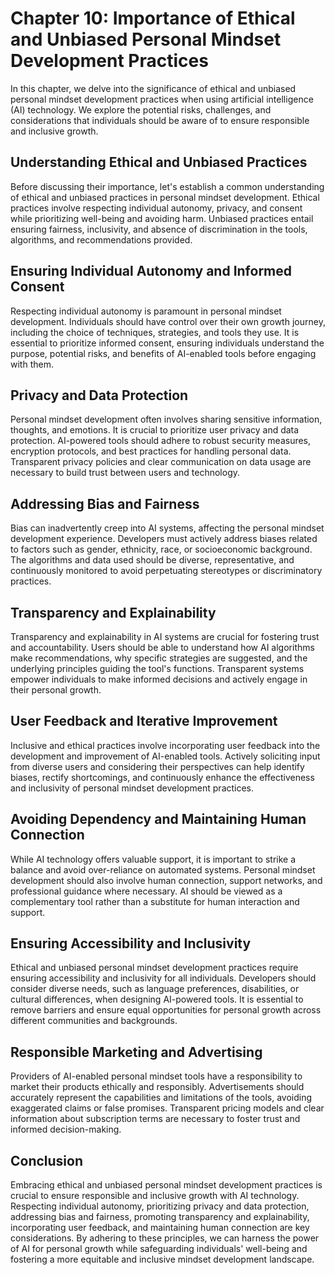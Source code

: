 Chapter 10: Importance of Ethical and Unbiased Personal Mindset Development Practices
=====================================================================================

In this chapter, we delve into the significance of ethical and unbiased personal mindset development practices when using artificial intelligence (AI) technology. We explore the potential risks, challenges, and considerations that individuals should be aware of to ensure responsible and inclusive growth.

Understanding Ethical and Unbiased Practices
--------------------------------------------

Before discussing their importance, let's establish a common understanding of ethical and unbiased practices in personal mindset development. Ethical practices involve respecting individual autonomy, privacy, and consent while prioritizing well-being and avoiding harm. Unbiased practices entail ensuring fairness, inclusivity, and absence of discrimination in the tools, algorithms, and recommendations provided.

Ensuring Individual Autonomy and Informed Consent
-------------------------------------------------

Respecting individual autonomy is paramount in personal mindset development. Individuals should have control over their own growth journey, including the choice of techniques, strategies, and tools they use. It is essential to prioritize informed consent, ensuring individuals understand the purpose, potential risks, and benefits of AI-enabled tools before engaging with them.

Privacy and Data Protection
---------------------------

Personal mindset development often involves sharing sensitive information, thoughts, and emotions. It is crucial to prioritize user privacy and data protection. AI-powered tools should adhere to robust security measures, encryption protocols, and best practices for handling personal data. Transparent privacy policies and clear communication on data usage are necessary to build trust between users and technology.

Addressing Bias and Fairness
----------------------------

Bias can inadvertently creep into AI systems, affecting the personal mindset development experience. Developers must actively address biases related to factors such as gender, ethnicity, race, or socioeconomic background. The algorithms and data used should be diverse, representative, and continuously monitored to avoid perpetuating stereotypes or discriminatory practices.

Transparency and Explainability
-------------------------------

Transparency and explainability in AI systems are crucial for fostering trust and accountability. Users should be able to understand how AI algorithms make recommendations, why specific strategies are suggested, and the underlying principles guiding the tool's functions. Transparent systems empower individuals to make informed decisions and actively engage in their personal growth.

User Feedback and Iterative Improvement
---------------------------------------

Inclusive and ethical practices involve incorporating user feedback into the development and improvement of AI-enabled tools. Actively soliciting input from diverse users and considering their perspectives can help identify biases, rectify shortcomings, and continuously enhance the effectiveness and inclusivity of personal mindset development practices.

Avoiding Dependency and Maintaining Human Connection
----------------------------------------------------

While AI technology offers valuable support, it is important to strike a balance and avoid over-reliance on automated systems. Personal mindset development should also involve human connection, support networks, and professional guidance where necessary. AI should be viewed as a complementary tool rather than a substitute for human interaction and support.

Ensuring Accessibility and Inclusivity
--------------------------------------

Ethical and unbiased personal mindset development practices require ensuring accessibility and inclusivity for all individuals. Developers should consider diverse needs, such as language preferences, disabilities, or cultural differences, when designing AI-powered tools. It is essential to remove barriers and ensure equal opportunities for personal growth across different communities and backgrounds.

Responsible Marketing and Advertising
-------------------------------------

Providers of AI-enabled personal mindset tools have a responsibility to market their products ethically and responsibly. Advertisements should accurately represent the capabilities and limitations of the tools, avoiding exaggerated claims or false promises. Transparent pricing models and clear information about subscription terms are necessary to foster trust and informed decision-making.

Conclusion
----------

Embracing ethical and unbiased personal mindset development practices is crucial to ensure responsible and inclusive growth with AI technology. Respecting individual autonomy, prioritizing privacy and data protection, addressing bias and fairness, promoting transparency and explainability, incorporating user feedback, and maintaining human connection are key considerations. By adhering to these principles, we can harness the power of AI for personal growth while safeguarding individuals' well-being and fostering a more equitable and inclusive mindset development landscape.
